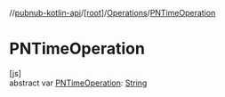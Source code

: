 //[pubnub-kotlin-api](../../../index.md)/[[root]](../index.md)/[Operations](index.md)/[PNTimeOperation](-p-n-time-operation.md)

# PNTimeOperation

[js]\
abstract var [PNTimeOperation](-p-n-time-operation.md): [String](https://kotlinlang.org/api/latest/jvm/stdlib/kotlin/-string/index.html)
